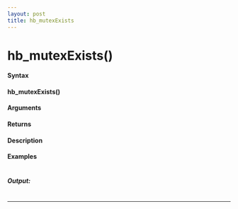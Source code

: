 ```yaml
---
layout: post
title: hb_mutexExists
---
```


# hb_mutexExists()


#### Syntax

#### hb_mutexExists()

#### Arguments

#### Returns

#### Description

#### Examples

```

```

##### Output:

```

```

---